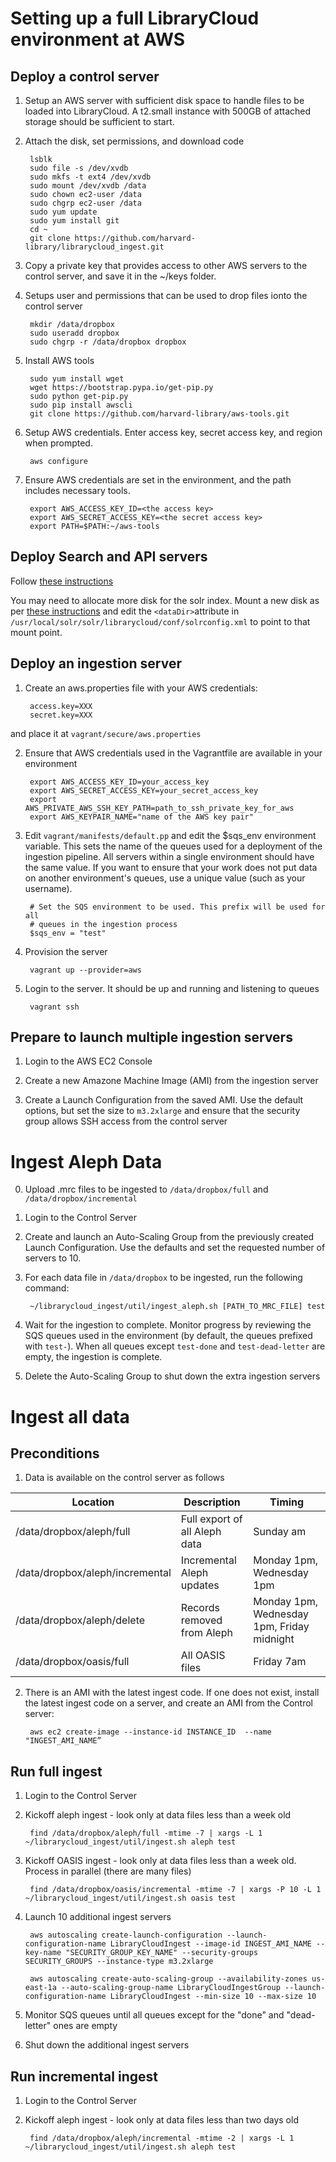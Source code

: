 # Setting up a full LibraryCloud environment at AWS

## Deploy a control server

1) Setup an AWS server with sufficient disk space to handle files to be loaded into LibraryCloud. A t2.small instance with 500GB of attached storage should be sufficient to start.

2) Attach the disk, set permissions, and download code
        
        lsblk
        sudo file -s /dev/xvdb
        sudo mkfs -t ext4 /dev/xvdb
        sudo mount /dev/xvdb /data
        sudo chown ec2-user /data
        sudo chgrp ec2-user /data
        sudo yum update
        sudo yum install git
        cd ~
        git clone https://github.com/harvard-library/librarycloud_ingest.git

3) Copy a private key that provides access to other AWS servers to the control server, and save it in the ~/keys folder.

4) Setups user and permissions that can be used to drop files ionto the control server

        mkdir /data/dropbox
        sudo useradd dropbox
        sudo chgrp -r /data/dropbox dropbox

5) Install AWS tools

        sudo yum install wget
        wget https://bootstrap.pypa.io/get-pip.py
        sudo python get-pip.py
        sudo pip install awscli
        git clone https://github.com/harvard-library/aws-tools.git

6) Setup AWS credentials. Enter access key, secret access key, and region when prompted.

        aws configure

7) Ensure AWS credentials are set in the environment, and the path includes necessary tools.

        export AWS_ACCESS_KEY_ID=<the access key>
        export AWS_SECRET_ACCESS_KEY=<the secret access key>
        export PATH=$PATH:~/aws-tools


## Deploy Search and API servers

Follow [these instructions](https://github.com/harvard-library/librarycloud#solr-installation-on-clean-rhel-server)

You may need to allocate more disk for the solr index. Mount a new disk as per [these instructions](#deploy-a-control-server) and edit the ```<dataDir>```attribute in  ```/usr/local/solr/solr/librarycloud/conf/solrconfig.xml``` to point to that mount point.

## Deploy an ingestion server

1) Create an aws.properties file with your AWS credentials:

        access.key=XXX
        secret.key=XXX

and place it at ```vagrant/secure/aws.properties```

2) Ensure that AWS credentials used in the Vagrantfile are available in your environment
        
        export AWS_ACCESS_KEY_ID=your_access_key
        export AWS_SECRET_ACCESS_KEY=your_secret_access_key
        export AWS_PRIVATE_AWS_SSH_KEY_PATH=path_to_ssh_private_key_for_aws
        export AWS_KEYPAIR_NAME="name of the AWS key pair"

3) Edit ```vagrant/manifests/default.pp``` and edit the $sqs_env environment variable. This sets the name of the queues used for a deployment of the ingestion pipeline. All servers within a single environment should have the same value. If you want to ensure that your work does not put data on another environment's queues, use a unique value (such as your username).

        # Set the SQS environment to be used. This prefix will be used for all
        # queues in the ingestion process
        $sqs_env = "test"

3) Provision the server

        vagrant up --provider=aws

4) Login to the server. It should be up and running and listening to queues
        
        vagrant ssh

## Prepare to launch multiple ingestion servers

1) Login to the AWS EC2 Console

2) Create a new Amazone Machine Image (AMI) from the ingestion server

3) Create a Launch Configuration from the saved AMI. Use the default options, but set the size to ```m3.2xlarge``` and ensure that the security group allows SSH access from the control server

# Ingest Aleph Data

0) Upload .mrc files to be ingested to ```/data/dropbox/full``` and ```/data/dropbox/incremental```

1) Login to the Control Server

2) Create and launch an Auto-Scaling Group from the previously created Launch Configuration. Use the defaults and set the requested number of servers to 10.

3) For each data file in ```/data/dropbox``` to be ingested, run the following command:

        ~/librarycloud_ingest/util/ingest_aleph.sh [PATH_TO_MRC_FILE] test

5) Wait for the ingestion to complete. Monitor progress by reviewing the SQS queues used in the environment (by default, the queues prefixed with ```test-```). When all queues except ```test-done``` and ```test-dead-letter``` are empty, the ingestion is complete.

6) Delete the Auto-Scaling Group to shut down the extra ingestion servers

# Ingest all data

## Preconditions

1) Data is available on the control server as follows

Location | Description | Timing
--- | --- | ---
/data/dropbox/aleph/full|Full export of all Aleph data|Sunday am|
/data/dropbox/aleph/incremental|Incremental Aleph updates|Monday 1pm, Wednesday 1pm|
/data/dropbox/aleph/delete|Records removed from Aleph|Monday 1pm, Wednesday 1pm, Friday midnight|
/data/dropbox/oasis/full|All OASIS files|Friday 7am|

2) There is an AMI with the latest ingest code. If one does not exist, install the latest ingest code on a server, and create an AMI from the Control server:

        aws ec2 create-image --instance-id INSTANCE_ID  --name "INGEST_AMI_NAME”

## Run full ingest

1) Login to the Control Server

2) Kickoff aleph ingest - look only at data files less than a week old

        find /data/dropbox/aleph/full -mtime -7 | xargs -L 1 ~/librarycloud_ingest/util/ingest.sh aleph test

3) Kickoff OASIS ingest - look only at data files less than a week old. Process in parallel (there are many files)

        find /data/dropbox/oasis/incremental -mtime -7 | xargs -P 10 -L 1 ~/librarycloud_ingest/util/ingest.sh oasis test

4) Launch 10 additional ingest servers

        aws autoscaling create-launch-configuration --launch-configuration-name LibraryCloudIngest --image-id INGEST_AMI_NAME --key-name "SECURITY_GROUP_KEY_NAME" --security-groups SECURITY_GROUPS --instance-type m3.2xlarge

        aws autoscaling create-auto-scaling-group --availability-zones us-east-1a --auto-scaling-group-name LibraryCloudIngestGroup --launch-configuration-name LibraryCloudIngest --min-size 10 --max-size 10

5) Monitor SQS queues until all queues except for the "done" and "dead-letter" ones are empty

6) Shut down the additional ingest servers

## Run incremental ingest

1) Login to the Control Server

2) Kickoff aleph ingest - look only at data files less than two days old

        find /data/dropbox/aleph/incremental -mtime -2 | xargs -L 1 ~/librarycloud_ingest/util/ingest.sh aleph test





